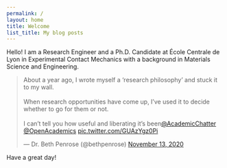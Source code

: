 ```yaml
---
permalink: /
layout: home
title: Welcome
list_title: My blog posts
---
```


Hello! I am a Research Engineer and a Ph.D. Candidate at École Centrale de Lyon in Experimental Contact Mechanics with a background in Materials Science and Engineering.


<blockquote class="twitter-tweet"><p lang="en" dir="ltr">About a year ago, I wrote myself a ‘research philosophy’ and stuck it to my wall. <br><br>When research opportunities have come up, I’ve used it to decide whether to go for them or not. <br><br>I can’t tell you how useful and liberating it’s been<a href="https://twitter.com/AcademicChatter?ref_src=twsrc%5Etfw">@AcademicChatter</a> <a href="https://twitter.com/OpenAcademics?ref_src=twsrc%5Etfw">@OpenAcademics</a> <a href="https://t.co/GUAzYgz0Pi">pic.twitter.com/GUAzYgz0Pi</a></p>&mdash; Dr. Beth Penrose (@bethpenrose) <a href="https://twitter.com/bethpenrose/status/1327091120455598080?ref_src=twsrc%5Etfw">November 13, 2020</a></blockquote> <script async src="https://platform.twitter.com/widgets.js" charset="utf-8"></script>

Have a great day!

[gh-site]: https://pages.github.com/
[minima]: https://github.com/jekyll/minima/tree/2.5-stable
[jk]: https://jekyllrb.com/
[gh]: https://help.github.com/en/github/working-with-github-pages`
